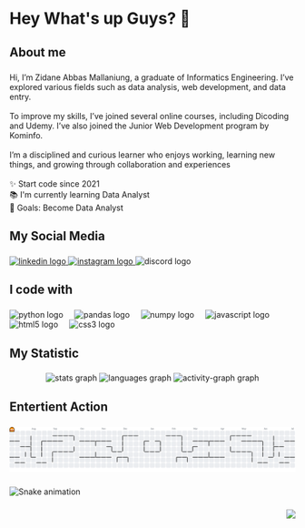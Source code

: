 <h1 align="left">Hey What's up Guys? 👋</h1>

###

<h2 align="left">About me</h2>

###

<p align="left">Hi, I’m Zidane Abbas Mallaniung, a graduate of Informatics Engineering. I’ve explored various fields such as data analysis, web development, and data entry.<br><br>To improve my skills, I’ve joined several online courses, including Dicoding and Udemy. I’ve also joined the Junior Web Development program by Kominfo.<br><br> I’m a disciplined and curious learner who enjoys working, learning new things, and growing through collaboration and experiences<br><br>✨ Start code since 2021<br>📚 I'm currently learning Data Analyst<br>🎯 Goals: Become Data Analyst</p>

###

<h2 align="left">My Social Media</h2>

###

<div align="left">
  <a href="https://www.linkedin.com/in/zidane-abbas-m-413536258/" target="_blank">
    <img src="https://raw.githubusercontent.com/maurodesouza/profile-readme-generator/master/src/assets/icons/social/linkedin/default.svg" width="52" height="40" alt="linkedin logo"  />
  </a>
  <a href="https://www.instagram.com/dane_zdn/" target="_blank">
    <img src="https://raw.githubusercontent.com/maurodesouza/profile-readme-generator/master/src/assets/icons/social/instagram/default.svg" width="52" height="40" alt="instagram logo"  />
  </a>
  <img src="https://raw.githubusercontent.com/maurodesouza/profile-readme-generator/master/src/assets/icons/social/discord/default.svg" width="52" height="40" alt="discord logo"  />
</div>

###

<h2 align="left">I code with</h2>

###

<div align="left">
  <img src="https://cdn.jsdelivr.net/gh/devicons/devicon/icons/python/python-original.svg" height="40" alt="python logo"  />
  <img width="12" />
  <img src="https://cdn.jsdelivr.net/gh/devicons/devicon/icons/pandas/pandas-original.svg" height="40" alt="pandas logo"  />
  <img width="12" />
  <img src="https://cdn.jsdelivr.net/gh/devicons/devicon/icons/numpy/numpy-original.svg" height="40" alt="numpy logo"  />
  <img width="12" />
  <img src="https://cdn.jsdelivr.net/gh/devicons/devicon/icons/javascript/javascript-original.svg" height="40" alt="javascript logo"  />
  <img width="12" />
  <img src="https://cdn.jsdelivr.net/gh/devicons/devicon/icons/html5/html5-original.svg" height="40" alt="html5 logo"  />
  <img width="12" />
  <img src="https://cdn.jsdelivr.net/gh/devicons/devicon/icons/css3/css3-original.svg" height="40" alt="css3 logo"  />
</div>

###

<h2 align="left">My Statistic</h2>

###

<div align="center">
  <img src="https://github-readme-stats.vercel.app/api?username=DanekZ&hide_title=false&hide_rank=true&show_icons=true&include_all_commits=true&count_private=true&disable_animations=false&theme=radical&locale=en&hide_border=true&order=1&custom_title=My%20GitHub%20Stats" height="150" alt="stats graph"  />
  <img src="https://github-readme-stats.vercel.app/api/top-langs?username=DanekZ&locale=en&hide_title=false&layout=compact&card_width=320&langs_count=4&theme=dracula&hide_border=true&order=2&custom_title=My%20Language%20Stats" height="150" alt="languages graph"  />
  <img src="https://github-readme-activity-graph.vercel.app/graph?username=DanekZ&radius=16&theme=redical&area=true&order=5&custom_title=Contribution%20Graph&hide_border=true&hide_title=false" height="300" alt="activity-graph graph"  />
</div>

###

<h2 align="left">Entertient Action</h2>

###

<picture>
  <source media="(prefers-color-scheme: dark)" srcset="https://raw.githubusercontent.com/DanekZ/DanekZ/output/pacman-contribution-graph-dark.svg">
  <source media="(prefers-color-scheme: light)" srcset="https://raw.githubusercontent.com/DanekZ/DanekZ/output/pacman-contribution-graph.svg">
  <img alt="pacman contribution graph" src="https://raw.githubusercontent.com/DanekZ/DanekZ/output/pacman-contribution-graph.svg">
</picture>

###

<img src="https://raw.githubusercontent.com/DanekZ/DanekZ/output/snake.svg" alt="Snake animation" />

###

<div align="right">
  <img src="https://visitor-badge.laobi.icu/badge?page_id=DanekZ.DanekZ&"  />
</div>

###
